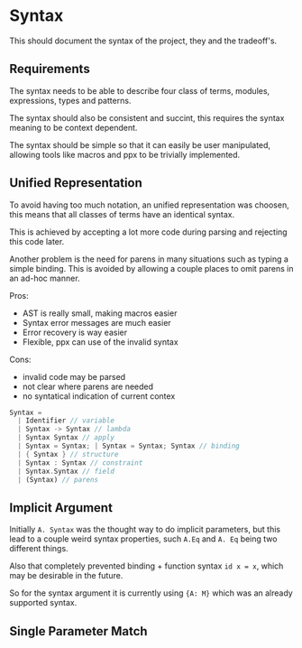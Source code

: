 # Syntax

This should document the syntax of the project, they and the tradeoff's.

## Requirements

<!-- TODO: technically modules and types are fused  -->

The syntax needs to be able to describe four class of terms, modules, expressions, types and patterns.

The syntax should also be consistent and succint, this requires the syntax meaning to be context dependent.

The syntax should be simple so that it can easily be user manipulated, allowing tools like macros and ppx to be trivially implemented.

## Unified Representation

To avoid having too much notation, an unified representation was choosen, this means that all classes of terms have an identical syntax.

This is achieved by accepting a lot more code during parsing and rejecting this code later.

Another problem is the need for parens in many situations such as typing a simple binding. This is avoided by allowing a couple places to omit parens in an ad-hoc manner.

Pros:

- AST is really small, making macros easier
- Syntax error messages are much easier
- Error recovery is way easier
- Flexible, ppx can use of the invalid syntax

Cons:

- invalid code may be parsed
- not clear where parens are needed
- no syntatical indication of current contex

```rust
Syntax =
  | Identifier // variable
  | Syntax -> Syntax // lambda
  | Syntax Syntax // apply
  | Syntax = Syntax; | Syntax = Syntax; Syntax // binding
  | { Syntax } // structure
  | Syntax : Syntax // constraint
  | Syntax.Syntax // field
  | (Syntax) // parens
```

## Implicit Argument

Initially `A. Syntax` was the thought way to do implicit parameters, but this lead to a couple weird syntax properties, such `A.Eq` and `A. Eq` being two different things.

Also that completely prevented binding + function syntax `id x = x`, which may be desirable in the future.

So for the syntax argument it is currently using `{A: M}` which was an already supported syntax.

## Single Parameter Match

<!-- TODO: TLDR f = | x -> y -->
